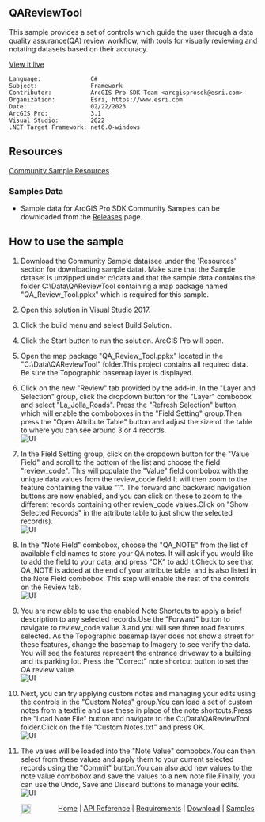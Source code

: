 ## QAReviewTool

<!-- TODO: Write a brief abstract explaining this sample -->
This sample provides a set of controls which guide the user through a data quality assurance(QA) review workflow, with tools for visually reviewing and notating datasets based on their accuracy.  
  


<a href="https://pro.arcgis.com/en/pro-app/sdk/" target="_blank">View it live</a>

<!-- TODO: Fill this section below with metadata about this sample-->
```
Language:              C#
Subject:               Framework
Contributor:           ArcGIS Pro SDK Team <arcgisprosdk@esri.com>
Organization:          Esri, https://www.esri.com
Date:                  02/22/2023
ArcGIS Pro:            3.1
Visual Studio:         2022
.NET Target Framework: net6.0-windows
```

## Resources

[Community Sample Resources](https://github.com/Esri/arcgis-pro-sdk-community-samples#resources)

### Samples Data

* Sample data for ArcGIS Pro SDK Community Samples can be downloaded from the [Releases](https://github.com/Esri/arcgis-pro-sdk-community-samples/releases) page.  

## How to use the sample
<!-- TODO: Explain how this sample can be used. To use images in this section, create the image file in your sample project's screenshots folder. Use relative url to link to this image using this syntax: ![My sample Image](FacePage/SampleImage.png) -->
1. Download the Community Sample data(see under the 'Resources' section for downloading sample data). Make sure that the Sample dataset is unzipped under c:\data and that the sample data contains the folder C:\Data\QAReviewTool containing a map package named "QA_Review_Tool.ppkx" which is required for this sample.  
1. Open this solution in Visual Studio 2017.  
1. Click the build menu and select Build Solution.  
1. Click the Start button to run the solution.  ArcGIS Pro will open.  
1. Open the map package "QA_Review_Tool.ppkx" located in the "C:\Data\QAReviewTool" folder.This project contains all required data.  Be sure the Topographic basemap layer is displayed.  
1. Click on the new "Review" tab provided by the add-in.  In the "Layer and Selection" group, click the dropdown button for the "Layer" combobox and select "La_Jolla_Roads".  Press the "Refresh Selection" button, which will enable the comboboxes in the "Field Setting" group.Then press the "Open Attribute Table" button and adjust the size of the table to where you can see around 3 or 4 records.  
![UI](Screenshot/Screenshot1.png)  
  
1. In the Field Setting group, click on the dropdown button for the "Value Field" and scroll to the bottom of the list and choose the field "review_code".  This will populate the "Value" field combobox with the unique data values from the review_code field.It will then zoom to the feature containing the value "1".  The forward and backward navigation buttons are now enabled, and you can click on these to zoom to the different records containing other review_code values.Click on "Show Selected Records" in the attribute table to just show the selected record(s).  
![UI](Screenshot/Screenshot2.png)  
  
1. In the "Note Field" combobox, choose the "QA_NOTE" from the list of available field names to store your QA notes.  It will ask if you would like to add the field to your data, and press "OK" to add it.Check to see that QA_NOTE is added at the end of your attribute table, and is also listed in the Note Field combobox.  This step will enable the rest of the controls on the Review tab.  
![UI](Screenshot/Screenshot3.png)  
  
1. You are now able to use the enabled Note Shortcuts to apply a brief description to any selected records.Use the "Forward" button to navigate to review_code value 3 and you will see three road features selected.  As the Topographic basemap layer does not show a street for these features, change the basemap to Imagery to see verify the data.  You will see the features represent the entrance driveway to a building and its parking lot.  Press the "Correct" note shortcut button to set the QA review value.  
![UI](Screenshot/Screenshot4.png)  
  
1. Next, you can try applying custom notes and managing your edits using the controls in the "Custom Notes" group.You can load a set of custom notes from a textfile and use these in place of the note shortcuts.Press the "Load Note File" button and navigate to the C:\Data\QAReviewTool folder.Click on the file "Custom Notes.txt" and press OK.  
![UI](Screenshot/Screenshot5.png)  
  
1. The values will be loaded into the "Note Value" combobox.You can then select from these values and apply them to your current selected records using the "Commit" button.You can also add new values to the note value combobox and save the values to a new note file.Finally, you can use the Undo, Save and Discard buttons to manage your edits.  
![UI](Screenshot/Screenshot6.png)  
  


<!-- End -->

&nbsp;&nbsp;&nbsp;&nbsp;&nbsp;&nbsp;<img src="https://esri.github.io/arcgis-pro-sdk/images/ArcGISPro.png"  alt="ArcGIS Pro SDK for Microsoft .NET Framework" height = "20" width = "20" align="top"  >
&nbsp;&nbsp;&nbsp;&nbsp;&nbsp;&nbsp;&nbsp;&nbsp;&nbsp;&nbsp;&nbsp;&nbsp;
[Home](https://github.com/Esri/arcgis-pro-sdk/wiki) | <a href="https://pro.arcgis.com/en/pro-app/latest/sdk/api-reference" target="_blank">API Reference</a> | [Requirements](https://github.com/Esri/arcgis-pro-sdk/wiki#requirements) | [Download](https://github.com/Esri/arcgis-pro-sdk/wiki#installing-arcgis-pro-sdk-for-net) | <a href="https://github.com/esri/arcgis-pro-sdk-community-samples" target="_blank">Samples</a>
